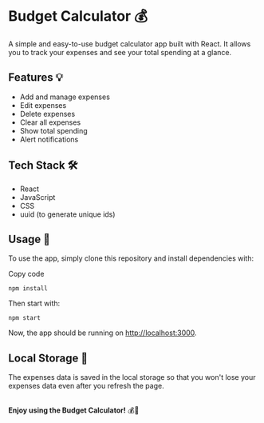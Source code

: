 Budget Calculator 💰
====================

A simple and easy-to-use budget calculator app built with React. It allows you to track your expenses and see your total spending at a glance.

Features 💡
-----------

-   Add and manage expenses
-   Edit expenses
-   Delete expenses
-   Clear all expenses
-   Show total spending
-   Alert notifications

Tech Stack 🛠️
--------------

-   React
-   JavaScript
-   CSS
-   uuid (to generate unique ids)

Usage 🚀
--------

To use the app, simply clone this repository and install dependencies with:

Copy code

`npm install`

Then start with:

`npm start`

Now, the app should be running on [http://localhost:3000](http://localhost:3000/).

Local Storage 💾
----------------

The expenses data is saved in the local storage so that you won't lose your expenses data even after you refresh the page.

</br>
<b>Enjoy using the Budget Calculator!</b> 💰💸


